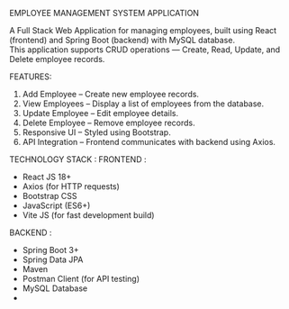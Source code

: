 EMPLOYEE MANAGEMENT SYSTEM APPLICATION

A Full Stack Web Application for managing employees, built using React (frontend) and Spring Boot (backend) with MySQL database.  
This application supports CRUD operations — Create, Read, Update, and Delete employee records.

FEATURES:
1. Add Employee – Create new employee records.
2. View Employees – Display a list of employees from the database.
3. Update Employee – Edit employee details.
4. Delete Employee – Remove employee records.
5. Responsive UI – Styled using Bootstrap.
6. API Integration – Frontend communicates with backend using Axios.

TECHNOLOGY STACK :
FRONTEND :
- React JS 18+
- Axios (for HTTP requests)
- Bootstrap CSS
- JavaScript (ES6+)
- Vite JS (for fast development build)

BACKEND :
- Spring Boot 3+
- Spring Data JPA
- Maven
- Postman Client (for API testing)
- MySQL Database
- 
